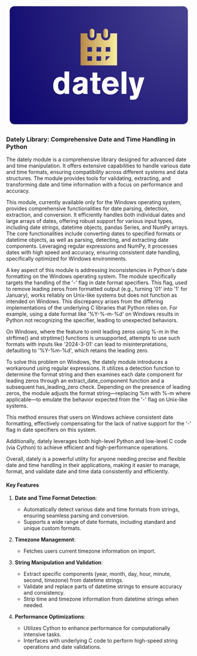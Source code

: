 <p align="center">
  <img src="https://raw.githubusercontent.com/cedricmoorejr/dately/main/dately/assets/dately_logo.png" alt="Dately Logo" width="500"/>
</p>


### Dately Library: Comprehensive Date and Time Handling in Python

The dately module is a comprehensive library designed for advanced date and time manipulation. It offers extensive capabilities to handle various date and time formats, ensuring compatibility across different systems and data structures. The module provides tools for validating, extracting, and transforming date and time information with a focus on performance and accuracy.

This module, currently available only for the Windows operating system, provides comprehensive functionalities for date parsing, detection, extraction, and conversion. It efficiently handles both individual dates and large arrays of dates, offering robust support for various input types, including date strings, datetime objects, pandas Series, and NumPy arrays. The core functionalities include converting dates to specified formats or datetime objects, as well as parsing, detecting, and extracting date components. Leveraging regular expressions and NumPy, it processes dates with high speed and accuracy, ensuring consistent date handling, specifically optimized for Windows environments.

A key aspect of this module is addressing inconsistencies in Python's date formatting on the Windows operating system. The module specifically targets the handling of the '-' flag in date format specifiers. This flag, used to remove leading zeros from formatted output (e.g., turning '01' into '1' for January), works reliably on Unix-like systems but does not function as intended on Windows. This discrepancy arises from the differing implementations of the underlying C libraries that Python relies on. For example, using a date format like '%Y-%-m-%d' on Windows results in Python not recognizing the specifier, leading to unexpected behaviors.

On Windows, where the feature to omit leading zeros using %-m in the strftime() and strptime() functions is unsupported, attempts to use such formats with inputs like '2024-3-01' can lead to misinterpretations, defaulting to '%Y-%m-%d', which retains the leading zero.

To solve this problem on Windows, the dately module introduces a workaround using regular expressions. It utilizes a detection function to determine the format string and then examines each date component for leading zeros through an extract_date_component function and a subsequent has_leading_zero check. Depending on the presence of leading zeros, the module adjusts the format string—replacing %m with %-m where applicable—to emulate the behavior expected from the '-' flag on Unix-like systems.

This method ensures that users on Windows achieve consistent date formatting, effectively compensating for the lack of native support for the '-' flag in date specifiers on this system.

Additionally, dately leverages both high-level Python and low-level C code (via Cython) to achieve efficient and high-performance operations.

Overall, dately is a powerful utility for anyone needing precise and flexible date and time handling in their applications, making it easier to manage, format, and validate date and time data consistently and efficiently.


#### Key Features

1. **Date and Time Format Detection**:
   - Automatically detect various date and time formats from strings, ensuring seamless parsing and conversion.
   - Supports a wide range of date formats, including standard and unique custom formats.

2. **Timezone Management**:
   - Fetches users current timezone information on import.

3. **String Manipulation and Validation**:
   - Extract specific components (year, month, day, hour, minute, second, timezone) from datetime strings.
   - Validate and replace parts of datetime strings to ensure accuracy and consistency.
   - Strip time and timezone information from datetime strings when needed.

4. **Performance Optimizations**:
   - Utilizes Cython to enhance performance for computationally intensive tasks.
   - Interfaces with underlying C code to perform high-speed string operations and date validations.
